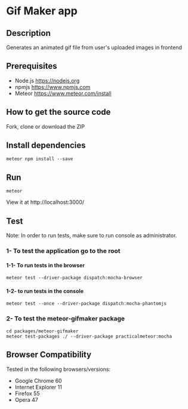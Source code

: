 # Gif Maker app
## Description
Generates an animated gif file from user's uploaded images in frontend
## Prerequisites
* Node.js https://nodejs.org
* npmjs https://www.npmjs.com
* Meteor https://www.meteor.com/install
## How to get the source code
Fork, clone or download the ZIP
## Install dependencies
```range
meteor npm install --save
```
## Run
 ```range
 meteor
```
View it at http://localhost:3000/
## Test
 Note: In order to run tests, make sure to run console as administrator.
### 1- To test the application go to the root
#### 1-1- To run tests in the browser
 ```range
 meteor test --driver-package dispatch:mocha-browser
 ```
#### 1-2- to run tests in the console
 ```range
 meteor test --once --driver-package dispatch:mocha-phantomjs
 ```
### 2- To test the meteor-gifmaker package
 ```range
 cd packages/meteor-gifmaker
 meteor test-packages ./ --driver-package practicalmeteor:mocha
```
## Browser Compatibility
Tested in the following browsers/versions:
* Google Chrome 60
* Internet Explorer 11
* Firefox 55
* Opera 47
